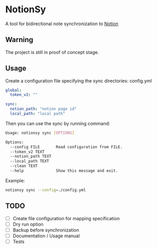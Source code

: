 # NotionSy
A tool for bidirectional note synchronization to [Notion](https://www.notion.so/)

## Warning
The project is still in proof of concept stage.

## Usage
Create a configuration file specifying the sync directories: config.yml
```yaml
global:
  token_v2: ""

sync:
  notion_path: "notion page id"
  local_path: "local path"
```

Then you can use the sync by running command:
```bash
Usage: notionsy sync [OPTIONS]

Options:
  --config FILE       Read configuration from FILE.
  --token_v2 TEXT
  --notion_path TEXT
  --local_path TEXT
  --clean TEXT
  --help              Show this message and exit.
```

Example:
```bash
notionsy sync --config=./config.yml
```

## TODO
- [ ] Create file configuration for mapping specification
- [ ] Dry run option
- [ ] Backup before synchronization
- [ ] Documentation / Usage manual
- [ ] Tests